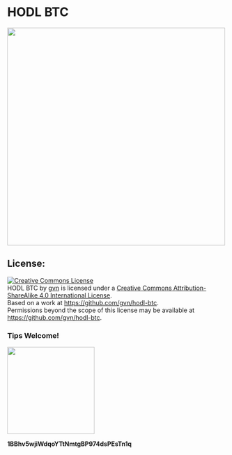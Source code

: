 # HODL BTC

<img src="http://gvn.github.io/hodl-btc/hodl-btc-rasterized.png" width="500" height="500"/>

## License:

<a rel="license" href="http://creativecommons.org/licenses/by-sa/4.0/"><img alt="Creative Commons License" style="border-width:0" src="https://i.creativecommons.org/l/by-sa/4.0/88x31.png" /></a><br /><span xmlns:dct="http://purl.org/dc/terms/" href="http://purl.org/dc/dcmitype/StillImage" property="dct:title" rel="dct:type">HODL BTC</span> by <a xmlns:cc="http://creativecommons.org/ns#" href="https://github.com/gvn/hodl-btc" property="cc:attributionName" rel="cc:attributionURL">gvn</a> is licensed under a <a rel="license" href="http://creativecommons.org/licenses/by-sa/4.0/">Creative Commons Attribution-ShareAlike 4.0 International License</a>.<br />Based on a work at <a xmlns:dct="http://purl.org/dc/terms/" href="https://github.com/gvn/hodl-btc" rel="dct:source">https://github.com/gvn/hodl-btc</a>.<br />Permissions beyond the scope of this license may be available at <a xmlns:cc="http://creativecommons.org/ns#" href="https://github.com/gvn/hodl-btc" rel="cc:morePermissions">https://github.com/gvn/hodl-btc</a>.

### Tips Welcome!

<img src="http://gvn.github.io/hodl-btc/qr.png" width="200" />

**1BBhv5wjiWdqoYTtNmtgBP974dsPEsTn1q**

